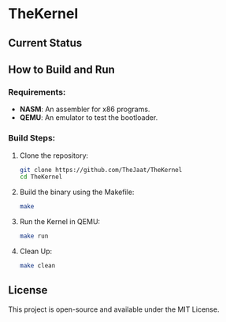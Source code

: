 # TheKernel

## Current Status

## How to Build and Run
### Requirements:
- **NASM**: An assembler for x86 programs.
- **QEMU**: An emulator to test the bootloader.

### Build Steps:
1. Clone the repository:
   ```bash
   git clone https://github.com/TheJaat/TheKernel
   cd TheKernel
   ```
3. Build the binary using the Makefile:
   ```bash
   make
   ```
3. Run the Kernel in QEMU:
   ```bash
   make run
   ```
4. Clean Up:
   ```bash
   make clean
   ```

## License
This project is open-source and available under the MIT License.

